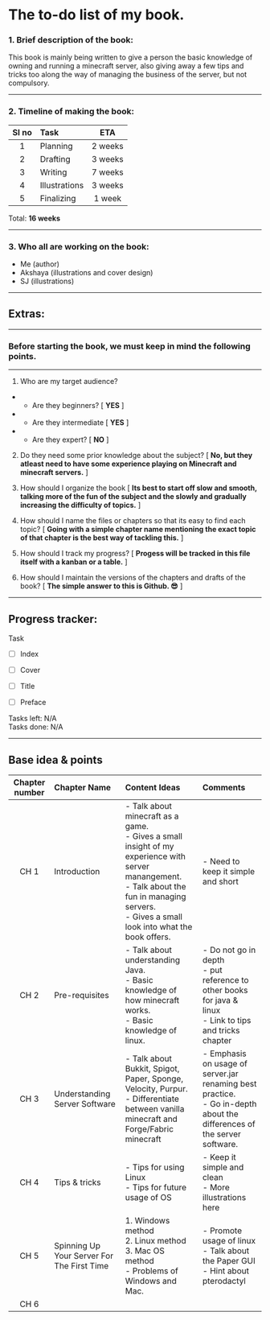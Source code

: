 # The to-do list of my book.

### 1. Brief description of the book:
This book is mainly being written to give a person the basic knowledge of owning and running a minecraft server, also giving away a few tips and tricks too along the way of managing the business of the server, but not compulsory.

---
### 2. Timeline of making the book:

| Sl no | Task     | ETA |
|:-----:|:---------|:------:|
|1| Planning| 2 weeks |
|2| Drafting| 3 weeks |
|3| Writing| 7 weeks|
|4| Illustrations| 3 weeks|
|5| Finalizing| 1 week|

Total: **16 weeks**

---

### 3. Who all are working on the book:


- Me (author)
- Akshaya (illustrations and cover design)
- SJ (illustrations)

---

## Extras:
---
### Before starting the book, we must keep in mind the following points.
---


1.  Who are my target audience?
- - Are they beginners? [ **YES** ]
- - Are they intermediate [ **YES** ]
- - Are they expert? [ **NO** ]

2. Do they need some prior knowledge about the subject? [ **No, but they atleast need to have some experience playing on Minecraft and minecraft servers.** ]

3. How should I organize the book [ **Its best to start off slow and smooth, talking more of the fun of the subject and the slowly and gradually increasing the difficulty of topics.** ]

4. How should I name the files or chapters so that its easy to find each topic? [ **Going with a simple chapter name mentioning the exact topic of that chapter is the best way of tackling this.** ]

5. How should I track my progress? [ **Progess will be tracked in this file itself with a kanban or a table.** ]

6. How should I maintain the versions of the chapters and drafts of the book? [ **The simple answer to this is Github. 😎** ]

--- 

## Progress tracker:

Task 

- [ ]  Index 
- [ ]  Cover 
- [ ]  Title 
- [ ]  Preface 


Tasks left: N/A  
Tasks done: N/A  


---

## Base idea & points

| Chapter number | Chapter Name | Content Ideas | Comments |
|:--------------:|:----------------|:--------------|:---------|
| CH 1 |  Introduction | - Talk about minecraft as a game.<br> - Gives a small insight of my experience with server manangement.<br> - Talk about the fun in managing servers.<br> - Gives a small look into what the book offers. | - Need to keep it simple and short |
| CH 2 | Pre-requisites | - Talk about understanding Java.<br> - Basic knowledge of how minecraft works.<br> - Basic knowledge of linux. | - Do not go in depth<br> - put reference to other books for java & linux<br> - Link to tips and tricks chapter |
| CH 3 | Understanding Server Software | - Talk about Bukkit, Spigot, Paper, Sponge, Velocity, Purpur.<br> - Differentiate between vanilla minecraft and Forge/Fabric minecraft | - Emphasis on usage of server.jar renaming best practice.<br> - Go in-depth about the differences of the server software. |
| CH 4 | Tips & tricks | - Tips for using Linux<br> - Tips for future usage of OS | - Keep it simple and clean<br> - More illustrations here 
| CH 5 | Spinning Up Your Server For The First Time | 1. Windows method<br> 2. Linux method<br> 3. Mac OS method<br> - Problems of Windows and Mac. | - Promote usage of linux<br> - Talk about the Paper GUI<br> - Hint about pterodactyl |
| CH 6 | 